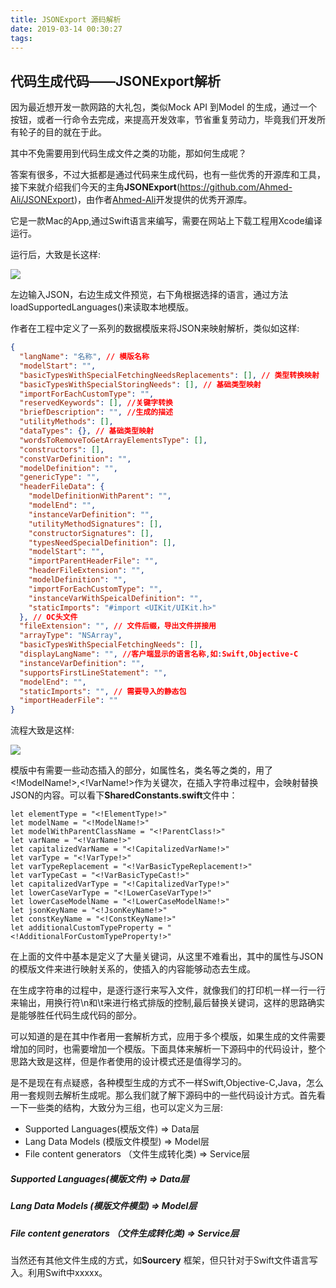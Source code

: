 ```yaml
---
title: JSONExport 源码解析
date: 2019-03-14 00:30:27
tags:
---
```


## 代码生成代码——JSONExport解析

因为最近想开发一款网路的大礼包，类似Mock API 到Model 的生成，通过一个按钮，或者一行命令去完成，来提高开发效率，节省重复劳动力，毕竟我们开发所有轮子的目的就在于此。

其中不免需要用到代码生成文件之类的功能，那如何生成呢？

答案有很多，不过大抵都是通过代码来生成代码，也有一些优秀的开源库和工具，接下来就介绍我们今天的主角**JSONExport**(https://github.com/Ahmed-Ali/JSONExport)，由作者[Ahmed-Ali](https://github.com/Ahmed-Ali)开发提供的优秀开源库。

它是一款Mac的App,通过Swift语言来编写，需要在网站上下载工程用Xcode编译运行。

运行后，大致是长这样:

![](jsonexport.png)

左边输入JSON，右边生成文件预览，右下角根据选择的语言，通过方法loadSupportedLanguages()来读取本地模版。

作者在工程中定义了一系列的数据模版来将JSON来映射解析，类似如这样:

``` json
{
  "langName": "名称", // 模版名称
  "modelStart": "",
  "basicTypesWithSpecialFetchingNeedsReplacements": [], // 类型转换映射
  "basicTypesWithSpecialStoringNeeds": [], // 基础类型映射
  "importForEachCustomType": "", 
  "reservedKeywords": [], //关键字转换
  "briefDescription": "", //生成的描述
  "utilityMethods": [],
  "dataTypes": {}, // 基础类型映射
  "wordsToRemoveToGetArrayElementsType": [],
  "constructors": [],
  "constVarDefinition": "",
  "modelDefinition": "",
  "genericType": "",
  "headerFileData": {
    "modelDefinitionWithParent": "",
    "modelEnd": "",
    "instanceVarDefinition": "",
    "utilityMethodSignatures": [],
    "constructorSignatures": [],
    "typesNeedSpecialDefinition": [],
    "modelStart": "",
    "importParentHeaderFile": "",
    "headerFileExtension": "",
    "modelDefinition": "",
    "importForEachCustomType": "",
    "instanceVarWithSpeicalDefinition": "",
    "staticImports": "#import <UIKit/UIKit.h>"
  }, // OC头文件
  "fileExtension": "", // 文件后缀，导出文件拼接用
  "arrayType": "NSArray",
  "basicTypesWithSpecialFetchingNeeds": [],
  "displayLangName": "", //客户端显示的语言名称,如:Swift,Objective-C
  "instanceVarDefinition": "",
  "supportsFirstLineStatement": "",
  "modelEnd": "",
  "staticImports": "", // 需要导入的静态包
  "importHeaderFile": ""
}
```



流程大致是这样:

![](progress.png)

模版中有需要一些动态插入的部分，如属性名，类名等之类的，用了<!ModelName!>,<!VarName!>作为关键次，在插入字符串过程中，会映射替换JSON的内容。可以看下**SharedConstants.swift**文件中：

```swif
let elementType = "<!ElementType!>"
let modelName = "<!ModelName!>"
let modelWithParentClassName = "<!ParentClass!>"
let varName = "<!VarName!>"
let capitalizedVarName = "<!CapitalizedVarName!>"
let varType = "<!VarType!>"
let varTypeReplacement = "<!VarBasicTypeReplacement!>"
let varTypeCast = "<!VarBasicTypeCast!>"
let capitalizedVarType = "<!CapitalizedVarType!>"
let lowerCaseVarType = "<!LowerCaseVarType!>"
let lowerCaseModelName = "<!LowerCaseModelName!>"
let jsonKeyName = "<!JsonKeyName!>"
let constKeyName = "<!ConstKeyName!>"
let additionalCustomTypeProperty = "<!AdditionalForCustomTypeProperty!>"
```

在上面的文件中基本是定义了大量关键词，从这里不难看出，其中的属性与JSON的模版文件来进行映射关系的，使插入的内容能够动态去生成。

在生成字符串的过程中，是逐行逐行来写入文件，就像我们的打印机一样一行一行来输出，用换行符\n和\t来进行格式排版的控制,最后替换关键词，这样的思路确实是能够胜任代码生成代码的部分。

可以知道的是在其中作者用一套解析方式，应用于多个模版，如果生成的文件需要增加的同时，也需要增加一个模版。下面具体来解析一下源码中的代码设计，整个思路大致是这样，但是作者使用的设计模式还是值得学习的。

是不是现在有点疑惑，各种模型生成的方式不一样Swift,Objective-C,Java，怎么用一套规则去解析生成呢。那么我们就了解下源码中的一些代码设计方式。首先看一下一些类的结构，大致分为三组，也可以定义为三层:

- Supported Languages(模版文件) => Data层
- Lang Data Models (模版文件模型)  => Model层
- File content generators （文件生成转化类) => Service层

##### Supported Languages(模版文件) => Data层

##### Lang Data Models (模版文件模型)  => Model层

##### File content generators （文件生成转化类) => Service层

当然还有其他文件生成的方式，如**Sourcery** 框架，但只针对于Swift文件语言写入。利用Swift中xxxxx。


